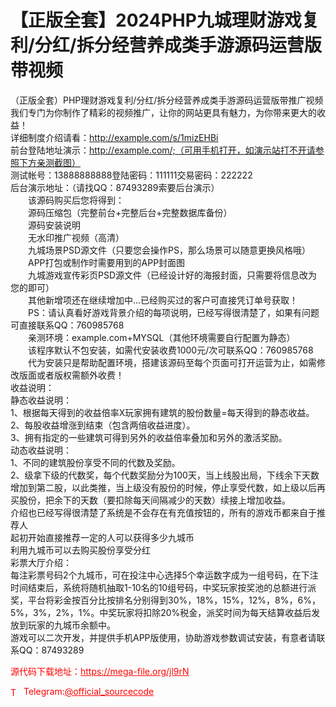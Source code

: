 # 【正版全套】2024PHP九城理财游戏复利/分红/拆分经营养成类手游源码运营版带视频

（正版全套）PHP理财游戏复利/分红/拆分经营养成类手游源码运营版带推广视频<br>我们专门为你制作了精彩的视频推广，让你的网站更具有魅力，为你带来更大的收益！<br>详细制度介绍请看：http://example.com/s/1mizEHBi<br>前台登陆地址演示：http://example.com/;（可用手机打开，如演示站打不开请参照下方亲测截图）<br>测试帐号：13888888888登陆密码：111111交易密码：222222<br>后台演示地址：（请找QQ：87493289索要后台演示）<br>　　该源码购买后您将得到：<br>　　源码压缩包（完整前台+完整后台+完整数据库备份）<br>　　源码安装说明<br>　　无水印推广视频（高清）<br>　　九城场景PSD源文件（只要您会操作PS，那么场景可以随意更换风格哦）<br>　　APP打包或制作时需要用到的APP封面图<br>　　九城游戏宣传彩页PSD源文件（已经设计好的海报封面，只需要将信息改为您的即可）<br>　　其他新增项还在继续增加中...已经购买过的客户可直接凭订单号获取！<br>　　PS：请认真看好游戏背景介绍的每项说明，已经写得很清楚了，如果有问题可直接联系QQ：760985768<br>　　亲测环境：example.com+MYSQL（其他环境需要自行配置为静态）<br>　　该程序默认不包安装，如需代安装收费1000元/次可联系QQ：760985768<br>　　代为安装只是帮助配置环境，搭建该源码至每个页面可打开运营为止，如需修改版面或者版权需额外收费！<br>收益说明：<br>静态收益说明：<br>1、根据每天得到的收益倍率X玩家拥有建筑的股份数量=每天得到的静态收益。<br>2、每股收益增涨到结束（包含两倍收益进度）。<br>3、拥有指定的一些建筑可得到另外的收益倍率叠加和另外的激活奖励。<br>动态收益说明：<br>1、不同的建筑股份享受不同的代数及奖励。<br>2、级拿下级的代数奖，每个代数奖励分为100天，当上线股出局，下线余下天数增加到第二股，以此类推，当上级没有股份的时候，停止享受代数，如上级以后再买股份，把余下的天数（要扣除每天间隔减少的天数）续接上增加收益。<br>介绍也已经写得很清楚了系统是不会存在有充值按钮的，所有的游戏币都来自于推荐人<br>起初开始直接推荐一定的人可以获得多少九城币<br>利用九城币可以去购买股份享受分红<br>彩票大厅介绍：<br>每注彩票号码2个九城币，可在投注中心选择5个幸运数字成为一组号码，在下注时间结束后，系统将随机抽取1-10名的10组号码，中奖玩家按奖池的总额进行派奖，平台将彩金按百分比按排名分别得到30%，18%，15%，12%，8%，6%，5%，3%，2%，1%。中奖玩家将扣除20%税金，派奖时间为每天结算收益后发放到玩家的九城币余额中。<br>游戏可以二次开发，并提供手机APP版使用，协助游戏参数调试安装，有意者请联系QQ：87493289<br>


<p style="color: red;">源代码下载地址：<a href="https://mega-file.org/jl9rN" style="color: red;">https://mega-file.org/jl9rN</a></p><p style="color: red;"><img src="https://cdn-icons-png.flaticon.com/512/2111/2111646.png" alt="Telegram Icon" style="width: 16px; vertical-align: middle; margin-right: 5px;">Telegram:<a href="https://t.me/official_sourcecode" style="color: red;">@official_sourcecode</a></p>